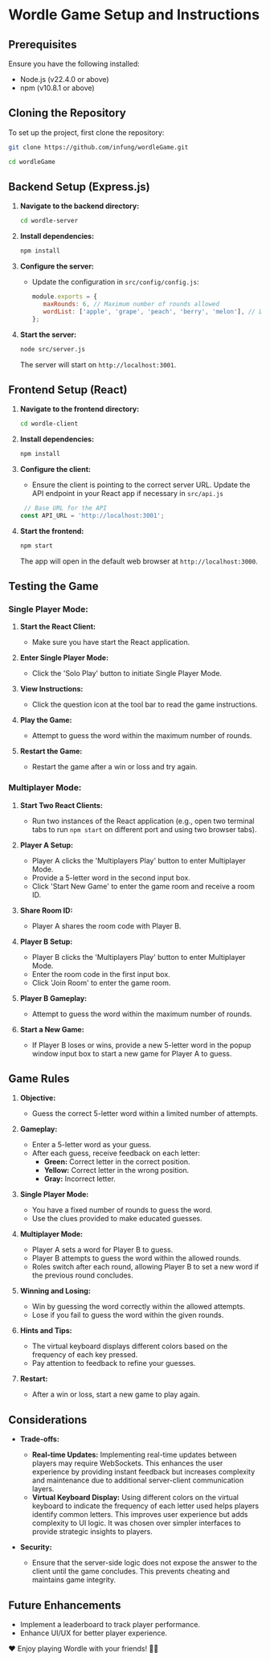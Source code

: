 # Wordle Game Setup and Instructions

## Prerequisites

Ensure you have the following installed:

- Node.js (v22.4.0 or above)
- npm (v10.8.1 or above)

## Cloning the Repository

To set up the project, first clone the repository:

```bash
git clone https://github.com/infung/wordleGame.git

cd wordleGame
```

## Backend Setup (Express.js)

1. **Navigate to the backend directory:**

   ```bash
   cd wordle-server
   ```

2. **Install dependencies:**

   ```bash
   npm install
   ```

3. **Configure the server:**

   - Update the configuration in `src/config/config.js`:

     ```javascript
     module.exports = {
        maxRounds: 6, // Maximum number of rounds allowed
        wordList: ['apple', 'grape', 'peach', 'berry', 'melon'], // List of possible answers
     };
     ```

4. **Start the server:**

   ```bash
   node src/server.js
   ```

   The server will start on `http://localhost:3001`.


## Frontend Setup (React)

1. **Navigate to the frontend directory:**

   ```bash
   cd wordle-client
   ```

2. **Install dependencies:**

   ```bash
   npm install
   ```

3. **Configure the client:**

   - Ensure the client is pointing to the correct server URL. Update the API endpoint in your React app if necessary in `src/api.js`

    ```javascript
     // Base URL for the API
    const API_URL = 'http://localhost:3001';
     ```

4. **Start the frontend:**

   ```bash
   npm start
   ```

   The app will open in the default web browser at `http://localhost:3000`.

## Testing the Game

### Single Player Mode:
1. **Start the React Client:**
   - Make sure you have start the React application.

2. **Enter Single Player Mode:**
   - Click the 'Solo Play' button to initiate Single Player Mode.

3. **View Instructions:**
   - Click the question icon at the tool bar to read the game instructions.

4. **Play the Game:**
   - Attempt to guess the word within the maximum number of rounds.

5. **Restart the Game:**
   - Restart the game after a win or loss and try again.

### Multiplayer Mode:

1. **Start Two React Clients:**
   - Run two instances of the React application (e.g., open two terminal tabs to run `npm start` on different port and using two browser tabs).

2. **Player A Setup:**
   - Player A clicks the 'Multiplayers Play' button to enter Multiplayer Mode.
   - Provide a 5-letter word in the second input box.
   - Click 'Start New Game' to enter the game room and receive a room ID.

3. **Share Room ID:**
   - Player A shares the room code with Player B.

4. **Player B Setup:**
   - Player B clicks the 'Multiplayers Play' button to enter Multiplayer Mode.
   - Enter the room code in the first input box.
   - Click 'Join Room' to enter the game room.

5. **Player B Gameplay:**
   - Attempt to guess the word within the maximum number of rounds.

6. **Start a New Game:**
   - If Player B loses or wins, provide a new 5-letter word in the popup window input box to start a new game for Player A to guess.


## Game Rules

1. **Objective:**
   - Guess the correct 5-letter word within a limited number of attempts.

2. **Gameplay:**
   - Enter a 5-letter word as your guess.
   - After each guess, receive feedback on each letter:
     - **Green:** Correct letter in the correct position.
     - **Yellow:** Correct letter in the wrong position.
     - **Gray:** Incorrect letter.

3. **Single Player Mode:**
   - You have a fixed number of rounds to guess the word.
   - Use the clues provided to make educated guesses.

4. **Multiplayer Mode:**
   - Player A sets a word for Player B to guess.
   - Player B attempts to guess the word within the allowed rounds.
   - Roles switch after each round, allowing Player B to set a new word if the previous round concludes.

5. **Winning and Losing:**
   - Win by guessing the word correctly within the allowed attempts.
   - Lose if you fail to guess the word within the given rounds.

6. **Hints and Tips:**
   - The virtual keyboard displays different colors based on the frequency of each key pressed.
   - Pay attention to feedback to refine your guesses.

7. **Restart:**
   - After a win or loss, start a new game to play again.


## Considerations

- **Trade-offs:**
  - **Real-time Updates:** Implementing real-time updates between players may require WebSockets. This enhances the user experience by providing instant feedback but increases complexity and maintenance due to additional server-client communication layers.
  - **Virtual Keyboard Display:** Using different colors on the virtual keyboard to indicate the frequency of each letter used helps players identify common letters. This improves user experience but adds complexity to UI logic. It was chosen over simpler interfaces to provide strategic insights to players.

- **Security:**
  - Ensure that the server-side logic does not expose the answer to the client until the game concludes. This prevents cheating and maintains game integrity.

## Future Enhancements

- Implement a leaderboard to track player performance.
- Enhance UI/UX for better player experience.

❤ Enjoy playing Wordle with your friends! 🤩🤩